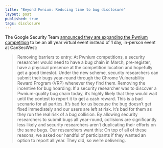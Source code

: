 ```yaml
---
title: "Beyond Pwnium: Reducing time to bug disclosure"
layout: post
published: true
tags: disclosure
---
```


The Google Security Team [announced they are expanding the Pwnium competition](http://googleonlinesecurity.blogspot.co.uk/2015/02/pwnium-v-never-ending-pwnium.html) to be an all year virtual event instead of  1 day, in-person event at CanSecWest:

>Removing barriers to entry: At Pwnium competitions, a security researcher would need to have a bug chain in March, pre-register, have a physical presence at the competition location and hopefully get a good timeslot. Under the new scheme, security researchers can submit their bugs year-round through the Chrome Vulnerability Reward Program (VRP) whenever they find them. 
>Removing the incentive for bug hoarding: If a security researcher was to discover a Pwnium-quality bug chain today, it’s highly likely that they would wait until the contest to report it to get a cash reward. This is a bad scenario for all parties. It’s bad for us because the bug doesn’t get fixed immediately and our users are left at risk. It’s bad for them as they run the real risk of a bug collision. By allowing security researchers to submit bugs all year-round, collisions are significantly less likely and security researchers aren’t duplicating their efforts on the same bugs.
>Our researchers want this: On top of all of these reasons, we asked our handful of participants if they wanted an option to report all year. They did, so we’re delivering.
